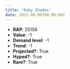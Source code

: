 ```yaml
---
title: 'Ruby Shades'
date: 2025-08-06T00:00:00Z
---
```

- **RAP**: 25158
- **Value**: -1
- **Demand level**: -1
- **Trend**: -1
- **Projected?**: True
- **Hyped?**: True
- **Rare?**: True
